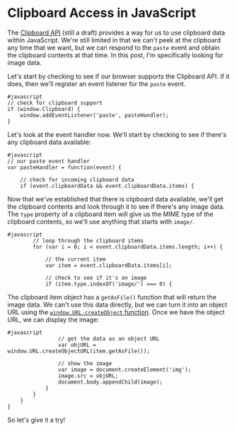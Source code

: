# Clipboard Access in JavaScript

The [Clipboard API](http://www.w3.org/TR/clipboard-apis/) (still a draft) provides a way for us to use clipboard data within JavaScript.  We're still limited in that we can't peek at the clipboard any time that we want, but we can respond to the `paste` event and obtain the clipboard contents at that time.  In this post, I'm specifically looking for image data.

Let's start by checking to see if our browser supports the Clipboard API.  If it does, then we'll register an event listener for the `paste` event.

    #javascript
    // check for clipboard support
    if (window.Clipboard) {
        window.addEventListener('paste', pasteHandler);
    }

Let's look at the event handler now.  We'll start by checking to see if there's any clipboard data available:

    #javascript
    // our paste event handler
    var pasteHandler = function(event) {
    
        // check for incoming clipboard data
        if (event.clipboardData && event.clipboardData.items) {

Now that we've established that there is clipboard data available, we'll get the clipboard contents and look through it to see if there's any image data.  The `type` property of a clipboard item will give us the MIME type of the clipboard contents, so we'll use anything that starts with `image/`.

    #javascript
            // loop through the clipboard items
            for (var i = 0; i < event.clipboardData.items.length; i++) {
    
                // the current item
                var item = event.clipboardData.items[i];
                
                // check to see if it's an image
                if (item.type.indexOf('image/') === 0) {

The clipboard item object has a `getAsFile()` function that will return the image data.  We can't use this data directly, but we can turn it into an object URL using the [`window.URL.createObject` function](https://developer.mozilla.org/en-US/docs/DOM/window.URL.createObjectURL).  Once we have the object URL, we can display the image:

    #javascript
                    // get the data as an object URL
                    var objURL = window.URL.createObjectURL(item.getAsFile());

                    // show the image
                    var image = document.createElement('img');
                    image.src = objURL;
                    document.body.appendChild(image);
                }
            }
        }
    }

So let's give it a try!

<script type="text/javascript" src="/scripts/imgclip.js"></script>
<div id="clipboard"></div>